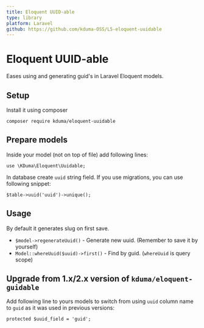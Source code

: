 ```yaml
---
title: Eloquent UUID-able
type: library
platform: Laravel
github: https://github.com/kduma-OSS/L5-eloquent-uuidable
---
```


# Eloquent UUID-able

Eases using and generating guid's in Laravel Eloquent models.

## Setup
Install it using composer

    composer require kduma/eloquent-uuidable

## Prepare models
Inside your model (not on top of file) add following lines:

    use \KDuma\Eloquent\Uuidable;

In database create `uuid` string field. If you use migrations, you can use following snippet:

    $table->uuid('uuid')->unique();

## Usage
By default it generates slug on first save.

- `$model->regenerateUuid()` - Generate new uuid. (Remember to save it by yourself)
- `Model::whereUuid($uuid)->first()` - Find by guid. (`whereUuid` is query scope)

## Upgrade from 1.x/2.x version of `kduma/eloquent-guidable`

Add following line to yours models to switch from using `uuid` column name to `guid` as it was used in previous versions:

	protected $uuid_field = 'guid';
